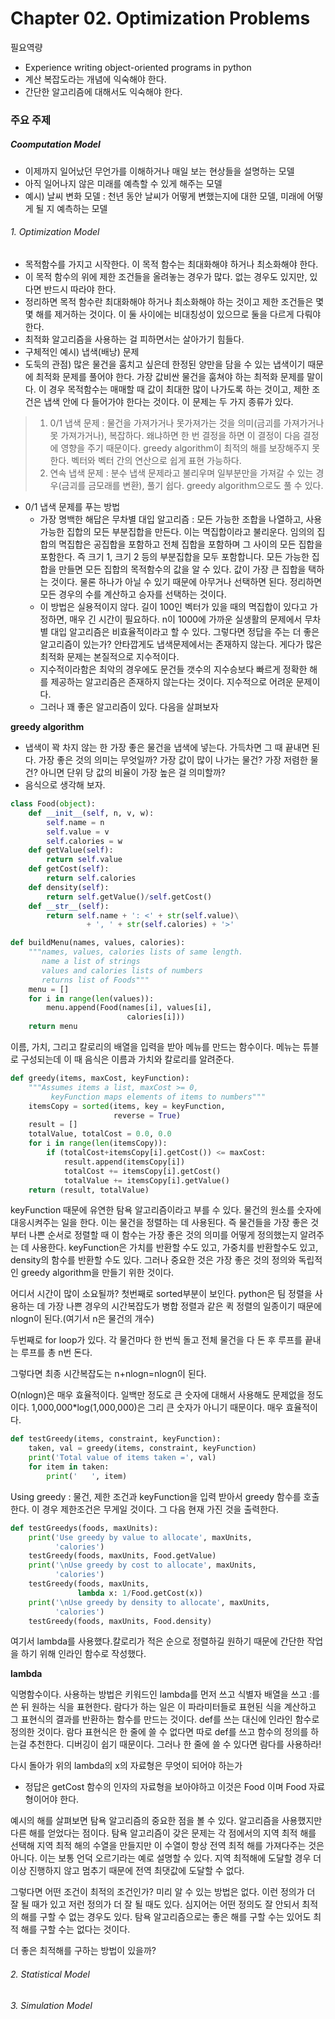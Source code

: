 # Chapter 02. Optimization Problems




  필요역량

- Experience writing object-oriented programs in python
- 계산 복잡도라는 개념에 익숙해야 한다.
- 간단한 알고리즘에 대해서도 익숙해야 한다.

### 주요 주제
##### Coomputation Model
- 이제까지 일어났던 무언가를 이해하거나 매일 보는 현상들을 설명하는 모델
- 아직 일어나지 않은 미래를 예측할 수 있게 해주는 모델
- 예시) 날씨 변화 모델 : 천년 동안 날씨가 어떻게 변했는지에 대한 모델, 미래에 어떻게 될 지 예측하는 모델

###### 1. Optimization Model
- 목적함수를 가지고 시작한다. 이 목적 함수는 최대화해야 하거나 최소화해야 한다. 
- 이 목적 함수의 위에 제한 조건들을 올려놓는 경우가 많다. 없는 경우도 있지만, 있다면 반드시 따라야 한다.
- 정리하면 목적 함수란 최대화해야 하거나 최소화해야 하는 것이고 제한 조건들은 몇몇 해를 제거하는 것이다. 이 둘 사이에는 비대칭성이 있으므로 둘을 다르게 다뤄야 한다.
- 최적화 알고리즘을 사용하는 걸 피하면서는 살아가기 힘들다.
- 구체적인 예시) 냅색(배낭) 문제
- 도둑의 관점) 많은 물건을 훔치고 싶은데 한정된 양만을 담을 수 있는 냅색이기 때문에 최적화 문제를 풀어야 한다. 가장 값비싼 물건을 훔쳐야 하는 최적화 문제를 말이다. 이 경우 목적함수는 매매할 때 값이 최대한 많이 나가도록 하는 것이고, 제한 조건은 냅색 안에 다 들어가야 한다는 것이다. 이 문제는 두 가지 종류가 있다.
> 1. 0/1 냅색 문제 : 물건을 가져가거나 못가져가는 것을 의미(금괴를 가져가거나 못 가져가거나), 복잡하다. 왜냐하면 한 번 결정을 하면 이 결정이 다음 결정에 영향을 주기 때문이다. greedy algorithm이 최적의 해를 보장해주지 못한다. 벡터와 벡터 간의 연산으로 쉽게 표현 가능하다.
> 2. 연속 냅색 문제 : 분수 냅색 문제라고 불리우며 일부분만을 가져갈 수 있는 경우(금괴를 금모래를 변환), 풀기 쉽다. greedy algorithm으로도 풀 수 있다.

- 0/1 냅색 문제를 푸는 방법
  - 가장 명백한 해답은 무차별 대입 알고리즘 : 모든 가능한 조합을 나열하고, 사용 가능한 집합의 모든 부분집합을 만든다. 이는 멱집합이라고 불리운다. 임의의 집합의 멱집합은 공집합을 포함하고 전체 집합을 포함하며 그 사이의 모든 집합을 포함한다. 즉 크기 1, 크기 2 등의 부분집합을 모두 포함합니다. 모든 가능한 집합을 만들면 모든 집합의 목적함수의 값을 알 수 있다. 값이 가장 큰 집합을 택하는 것이다. 물론 하나가 아닐 수 있기 때문에 아무거나 선택하면 된다. 정리하면 모든 경우의 수를 계산하고 승자를 선택하는 것이다.
  - 이 방법은 실용적이지 않다. 길이 100인 벡터가 있을 때의 멱집합이 있다고 가정하면, 매우 긴 시간이 필요하다. n이 1000에 가까운 실생활의 문제에서 무차별 대입 알고리즘은 비효율적이라고 할 수 있다. 그렇다면 정답을 주는 더 좋은 알고리즘이 있는가? 안타깝게도 냅색문제에서는 존재하지 않는다. 게다가 많은 최적화 문제는 본질적으로 지수적이다. 
  - 지수적이라함은 최악의 경우에도 문건들 갯수의 지수승보다 빠르게 정확한 해를 제공하는 알고리즘은 존재하지 않는다는 것이다. 지수적으로 어려운 문제이다.
  - 그러나 꽤 좋은 알고리즘이 있다. 다음을 살펴보자


**greedy algorithm**
- 냅색이 꽉 차지 않는 한 가장 좋은 물건을 냅색에 넣는다. 가득차면 그 때 끝내면 된다. 가장 좋은 것의 의미는 무엇일까? 가장 값이 많이 나가는 물건? 가장 저렴한 물건? 아니면 단위 당 값의 비율이 가장 높은 걸 의미할까? 
- 음식으로 생각해 보자.
```Python
class Food(object):
    def __init__(self, n, v, w):
        self.name = n
        self.value = v
        self.calories = w
    def getValue(self):
        return self.value
    def getCost(self):
        return self.calories
    def density(self):
        return self.getValue()/self.getCost()
    def __str__(self):
        return self.name + ': <' + str(self.value)\
                 + ', ' + str(self.calories) + '>'
```



```python
def buildMenu(names, values, calories):
    """names, values, calories lists of same length.
       name a list of strings
       values and calories lists of numbers
       returns list of Foods"""
    menu = []
    for i in range(len(values)):
        menu.append(Food(names[i], values[i],
                          calories[i]))
    return menu
```

이름, 가치, 그리고 칼로리의 배열을 입력을 받아 메뉴를 만드는 함수이다. 메뉴는 튜블로 구성되는데  이 때 음식은 이름과 가치와 칼로리를 알려준다. 

```python
def greedy(items, maxCost, keyFunction):
    """Assumes items a list, maxCost >= 0,
         keyFunction maps elements of items to numbers"""
    itemsCopy = sorted(items, key = keyFunction,
                       reverse = True)
    result = []
    totalValue, totalCost = 0.0, 0.0
    for i in range(len(itemsCopy)):
        if (totalCost+itemsCopy[i].getCost()) <= maxCost:
            result.append(itemsCopy[i])
            totalCost += itemsCopy[i].getCost()
            totalValue += itemsCopy[i].getValue()
    return (result, totalValue)
```

keyFunction 때문에 유연한 탐욕 알고리즘이라고 부를 수 있다. 물건의 원소를 숫자에 대응시켜주는 일을 한다. 이는 물건을 정렬하는 데 사용된다. 즉 물건들을 가장 좋은 것부터 나쁜 순서로 정렬할 때 이 함수는 가장 좋은 것의 의미를 어떻게 정의했는지 알려주는 데 사용한다. keyFunction은 가치를 반환할 수도 있고, 가중치를 반환할수도 있고, density의 함수를 반환할 수도 있다. 그러나 중요한 것은 가장 좋은 것의 정의와 독립적인 greedy algorithm을 만들기 위한 것이다.

어디서 시간이 많이 소요될까? 첫번째로 sorted부분이 보인다. python은 팀 정렬을 사용하는 데 가장 나쁜 경우의  시간복잡도가 병합 정렬과 같은 퀵 정렬의 일종이기 때문에 nlogn이 된다.(여기서 n은 물건의 개수)

두번째로 for loop가 있다. 각 물건마다 한 번씩 돌고 전체 물건을 다 돈 후 루프를 끝내는 루프를 총 n번 돈다.

그렇다면 최종 시간복잡도는 n+nlogn=nlogn이 된다.

O(nlogn)은 매우 효율적이다. 일백만 정도로 큰 숫자에 대해서 사용해도 문제없을 정도이다. 1,000,000*log(1,000,000)은 그리 큰 숫자가 아니기 때문이다.  매우 효율적이다.

```python
def testGreedy(items, constraint, keyFunction):
    taken, val = greedy(items, constraint, keyFunction)
    print('Total value of items taken =', val)
    for item in taken:
        print('   ', item)
```

Using greedy : 물건, 제한 조건과 keyFunction을 입력 받아서 greedy 함수를 호출한다. 이 경우 제한조건은 무게일 것이다. 그 다음 현재 가진 것을 출력한다. 

```python
def testGreedys(foods, maxUnits):
    print('Use greedy by value to allocate', maxUnits,
          'calories')
    testGreedy(foods, maxUnits, Food.getValue)
    print('\nUse greedy by cost to allocate', maxUnits,
          'calories')
    testGreedy(foods, maxUnits,
               lambda x: 1/Food.getCost(x))
    print('\nUse greedy by density to allocate', maxUnits,
          'calories')
    testGreedy(foods, maxUnits, Food.density)
```

여기서 lambda를 사용했다.칼로리가 적은 순으로 정렬하길 원하기 때문에 간단한 작업을 하기 위해 인라인 함수로 작성했다.



**lambda**

익명함수이다. 사용하는 방법은 키워드인 lambda를 먼저 쓰고 식별자 배열을 쓰고 :를 쓴 뒤 원하는 식을 표현한다. 람다가 하는 일은 이 파라미터들로 표현된 식을 계산하고 그 표현식의 결과를 반환하는 함수를 만드는 것이다. def를 쓰는 대신에 인라인 함수로 정의한 것이다.  람다 표현식은 한 줄에 쓸 수 없다면 따로 def를 쓰고 함수의 정의를 하는걸 추천한다. 디버깅이 쉽기 때문이다. 그러나 한 줄에 쓸 수 있다면 람다를 사용하라!




다시 돌아가 위의 lambda의 x의 자료형은 무엇이 되어야 하는가
- 정답은 getCost 함수의 인자의 자료형을 보아야하고 이것은 Food 이며 Food 자료형이어야 한다.



예시의 해를 살펴보면 탐욕 알고리즘의 중요한 점을 볼 수 있다. 알고리즘을 사용했지만 다른 해를 얻었다는 점이다. 탐욕 알고리즘이 갖은 문제는 각 점에서의 지역 최적 해를 선택해 지역 최적 해의 수열을 만들지만 이 수열이 항상 전역 최적 해를 가져다주는 것은 아니다. 이는 보통 언덕 오르기라는 예로 설명할 수 있다. 지역 최적해에 도달할 경우 더 이상 진행하지 않고 멈추기 때문에 전역 최댓값에 도달할 수 없다.

그렇다면 어떤 조건이 최적의 조건인가? 미리 알 수 있는 방법은 없다. 이런 정의가 더 잘 될 때가 있고 저런 정의가 더 잘 될 때도 있다. 심지어는 어떤 정의도 잘 안되서 최적의 해를 구할 수 없는 경우도 있다. 탐욕 알고리즘으로는 좋은 해를 구할 수는 있어도 최적 해를 구할 수는 없다는 것이다.

더 좋은 최적해를 구하는 방법이 있을까?




###### 2. Statistical Model


###### 3. Simulation Model
















